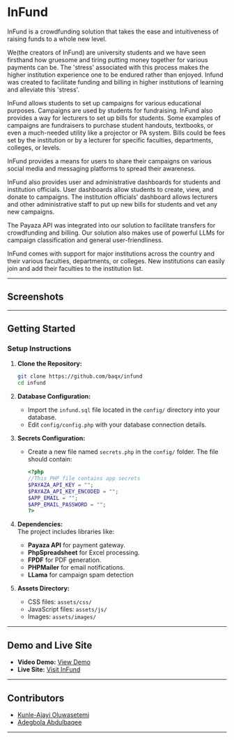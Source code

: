 
# InFund  

InFund is a crowdfunding solution that takes the ease and intuitiveness of
raising funds to a whole new level. 

We(the creators of InFund) are university 
students and we have seen firsthand how gruesome and tiring putting money 
together for various payments can be. The 'stress' associated with this process makes the higher institution experience one to be endured rather than enjoyed. Infund was created to facilitate funding 
and billing in higher institutions of learning and alleviate this 'stress'.

InFund allows students to set up campaigns for various educational
purposes. Campaigns are used by students for fundraising. InFund also provides a way
for lecturers to set up bills for students. Some examples of campaigns are fundraisers to purchase student handouts, textbooks, or even a much-needed utility like a projector or PA system. Bills could be fees set by the institution or by a lecturer for specific faculties, departments, colleges, or levels.

InFund provides a means for users to share their campaigns on various social media and messaging platforms to spread their awareness.

InFund also provides user and administrative dashboards for students and institution officials. User dashboards allow students to create, view, and donate to campaigns. The institution officials' dashboard allows lecturers and other administrative staff to put up new bills for students and vet any new campaigns. 

The Payaza API was integrated into our 
solution to facilitate transfers for crowdfunding and billing. Our solution also makes use of powerful LLMs for campaign classification and general
user-friendliness. 

InFund comes with support for major institutions across the country and their 
various faculties, departments, or colleges. New institutions can easily join and add
their faculties to the institution list.  

---

## Screenshots  



---

## Getting Started  

### Setup Instructions  

1. **Clone the Repository:**  
   ```bash  
   git clone https://github.com/baqx/infund  
   cd infund  
   ```  

2. **Database Configuration:**  
   - Import the `infund.sql` file located in the `config/` directory into your database.  
   - Edit `config/config.php` with your database connection details.  

3. **Secrets Configuration:**  
   - Create a new file named `secrets.php` in the `config/` folder. The file should contain:  
     ```php  
     <?php  
     //This PHP file contains app secrets  
     $PAYAZA_API_KEY = "";  
     $PAYAZA_API_KEY_ENCODED = "";  
     $APP_EMAIL = "";  
     $APP_EMAIL_PASSWORD = "";  
     ?>  
     ```  

4. **Dependencies:**  
   The project includes libraries like:  
   - **Payaza API** for payment gateway.
   - **PhpSpreadsheet** for Excel processing.  
   - **FPDF** for PDF generation.  
   - **PHPMailer** for email notifications.
   - **LLama** for campaign spam detection  

5. **Assets Directory:**  
   - CSS files: `assets/css/`  
   - JavaScript files: `assets/js/`  
   - Images: `assets/images/`  

---

## Demo and Live Site  

- **Video Demo:** [View Demo](https://youtu.be/lnqa2pvBSVY?si=0pysg6_-xXFkQITd)  
- **Live Site:** [Visit InFund](https://infund.rf.gd)  

---

## Contributors  

- [Kunle-Ajayi Oluwasetemi](https://github.com/johnojure)  
- [Adegbola Abdulbaqee](https://github.com/baqx)  

---
